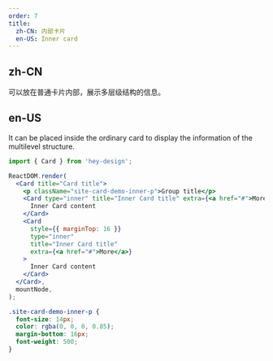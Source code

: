 ```yaml
---
order: 7
title:
  zh-CN: 内部卡片
  en-US: Inner card
---
```


## zh-CN

可以放在普通卡片内部，展示多层级结构的信息。

## en-US

It can be placed inside the ordinary card to display the information of the multilevel structure.

```jsx
import { Card } from 'hey-design';

ReactDOM.render(
  <Card title="Card title">
    <p className="site-card-demo-inner-p">Group title</p>
    <Card type="inner" title="Inner Card title" extra={<a href="#">More</a>}>
      Inner Card content
    </Card>
    <Card
      style={{ marginTop: 16 }}
      type="inner"
      title="Inner Card title"
      extra={<a href="#">More</a>}
    >
      Inner Card content
    </Card>
  </Card>,
  mountNode,
);
```

```css
.site-card-demo-inner-p {
  font-size: 14px;
  color: rgba(0, 0, 0, 0.85);
  margin-bottom: 16px;
  font-weight: 500;
}
```

<style>
[data-theme="dark"] .site-card-demo-inner-p {
  color: rgba(255,255,255,.85);
}
</style>
